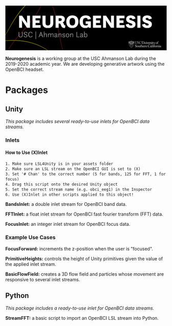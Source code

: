 ![Neurogenesis Cover Photo](Images/Cover.png)

**Neurogenesis** is a working group at the USC Ahmanson Lab during the 2019-2020 academic year. We are developing generative artwork using the OpenBCI headset. 


# Packages
## Unity
*This package includes several ready-to-use inlets for OpenBCI data streams.*
   

### Inlets

#### How to Use (X)Inlet
    1. Make sure LSL4Unity is in your assets folder
    2. Make sure an LSL stream on the OpenBCI GUI is set to (X)
    3. Set '# Chan' to the correct number (5 for bands, 125 for FFT, 1 for focus)
    4. Drag this script onto the desired Unity object
    5. Set the correct stream name (e.g. obci_eeg1) in the Inspector
    6. Use (X)Inlet in other scripts applied to this object!
    
  **BandsInlet:** a double inlet stream for OpenBCI band data.

  **FFTInlet:** a float inlet stream for OpenBCI fast fourier transform (FFT) data.

  **FocusInlet:** an integer inlet stream for OpenBCI focus data.

### Example Use Cases
  **FocusForward:** increments the z-position when the user is "focused".

  **PrimitiveHeights:** controls the height of Unity primitives given the value of the applied inlet stream.

  **BasicFlowField:** creates a 3D flow field and particles whose movement are responsive to several inlet streams.

## Python
*This package includes a ready-to-use inlet for OpenBCI data streams.*

  **StreamFFT:** a basic script to import an OpenBCI LSL stream into Python.


